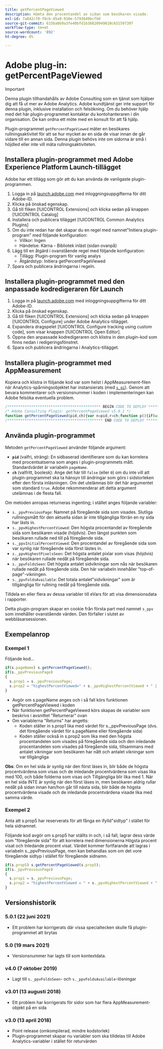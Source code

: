 ```yaml
---
title: getPercentPageViewed
description: Hämta den procentandel av sidan som besökaren visade.
exl-id: 7a842cf0-f8cb-45a9-910e-5793849bcfb8
source-git-commit: 633ba0b9a3fe40bfd1b36820949810c631597397
workflow-type: tm+mt
source-wordcount: '892'
ht-degree: 0%

---
```


# Adobe plug-in: getPercentPageViewed

>[!IMPORTANT]
>
>Denna plugin tillhandahålls av Adobe Consulting som en tjänst som hjälper dig att få ut mer av Adobe Analytics. Adobe kundtjänst ger inte support för denna plugin, inklusive installation och felsökning. Om du behöver hjälp med det här plugin-programmet kontaktar du kontohanteraren i din organisation. De kan ordna ett möte med en konsult för att få hjälp.

Plugin-programmet `getPercentPageViewed` mäter en besökares rullningsaktivitet för att se hur mycket av en sida de visar innan de går vidare till en annan sida. Denna plugin behövs inte om sidorna är små i höjdled eller inte vill mäta rullningsaktiviteten.

## Installera plugin-programmet med Adobe Experience Platform Launch-tillägget

Adobe har ett tillägg som gör att du kan använda de vanligaste plugin-programmen.

1. Logga in på [launch.adobe.com](https://launch.adobe.com) med inloggningsuppgifterna för ditt Adobe-ID.
1. Klicka på önskad egenskap.
1. Gå till fliken [!UICONTROL Extensions] och klicka sedan på knappen [!UICONTROL Catalog]
1. Installera och publicera tillägget [!UICONTROL Common Analytics Plugins]
1. Om du inte redan har det skapar du en regel med namnet&quot;Initiera plugin-program&quot; med följande konfiguration:
   * Villkor: Ingen
   * Händelse: Kärna - Bibliotek inläst (sidan ovanpå)
1. Lägg till en åtgärd i ovanstående regel med följande konfiguration:
   * Tillägg: Plugin-program för vanlig analys
   * Åtgärdstyp: Initiera getPercentPageViewed
1. Spara och publicera ändringarna i regeln.

## Installera plugin-programmet med den anpassade kodredigeraren för Launch

1. Logga in på [launch.adobe.com](https://launch.adobe.com) med inloggningsuppgifterna för ditt Adobe-ID.
1. Klicka på önskad egenskap.
1. Gå till fliken [!UICONTROL Extensions] och klicka sedan på knappen [!UICONTROL Configure] under Adobe Analytics-tillägget.
1. Expandera dragspelet [!UICONTROL Configure tracking using custom code], som visar knappen [!UICONTROL Open Editor].
1. Öppna den anpassade kodredigeraren och klistra in den plugin-kod som finns nedan i redigeringsfönstret.
1. Spara och publicera ändringarna i Analytics-tillägget.

## Installera plugin-programmet med AppMeasurement

Kopiera och klistra in följande kod var som helst i AppMeasurement-filen när Analytics-spårningsobjektet har instansierats (med [`s_gi`](../functions/s-gi.md)). Genom att bevara kommentarer och versionsnummer i koden i implementeringen kan Adobe felsöka eventuella problem.

```js
/******************************************* BEGIN CODE TO DEPLOY *******************************************/
/* Adobe Consulting Plugin: getPercentPageViewed v5.0.1 */
function getPercentPageViewed(pid,ch){var n=pid,r=ch;function p(){if(window.ppvID){var a=Math.max(Math.max(document.body.scrollHeight,document.documentElement.scrollHeight),Math.max(document.body.offsetHeight,document.documentElement.offsetHeight),Math.max(document.body.clientHeight,document.documentElement.clientHeight)),b=window.innerHeight||document.documentElement.clientHeight||document.body.clientHeight,d=(window.pageYOffset||window.document.documentElement.scrollTop||window.document.body.scrollTop)+b,f=Math.min(Math.round(d/a*100),100),l=Math.floor(d/b);b=Math.floor(a/b);var c="";if(!window.cookieRead("s_tp")||decodeURIComponent(window.cookieRead("s_ppv").split(",")[0])!==window.ppvID||window.p_fo(window.ppvID)||1==window.ppvChange&&window.cookieRead("s_tp")&&a!=window.cookieRead("s_tp")){(decodeURIComponent(window.cookieRead("s_ppv").split(",")[0])!==window.ppvID||window.p_fo(window.ppvID+"1"))&&window.cookieWrite("s_ips",d);if(window.cookieRead("s_tp")&&decodeURIComponent(window.cookieRead("s_ppv").split(",")[0])===window.ppvID){window.cookieRead("s_tp");c=window.cookieRead("s_ppv");var h=-1<c.indexOf(",")?c.split(","):[];c=h[0]?h[0]:"";h=h[3]?h[3]:"";var q=window.cookieRead("s_ips");c=c+","+Math.round(h/a*100)+","+Math.round(q/a*100)+","+h+","+l}window.cookieWrite("s_tp",a)}else c=window.cookieRead("s_ppv");var k=c&&-1<c.indexOf(",")?c.split(",",6):[];a=0<k.length?k[0]:encodeURIComponent(window.ppvID);h=1<k.length?parseInt(k[1]):f;q=2<k.length?parseInt(k[2]):f;var t=3<k.length?parseInt(k[3]):d,u=4<k.length?parseInt(k[4]):l;k=5<k.length?parseInt(k[5]):b;0<f&&(c=a+","+(f>h?f:h)+","+q+","+(d>t?d:t)+","+(l>u?l:u)+","+(b>k?b:k));window.cookieWrite("s_ppv",c)}}if("-v"===n)return{plugin:"getPercentPageViewed",version:"5.0.1"};var m=function(){if("undefined"!==typeof window.s_c_il)for(var a=0,b;a<window.s_c_il.length;a++)if(b=window.s_c_il[a],b._c&&"s_c"===b._c)return b}();"undefined"!==typeof m&&(m.contextData.getPercentPageViewed="5.0.1");window.pageName="undefined"!==typeof m&&m.pageName||"";window.cookieWrite=window.cookieWrite||function(a,b,d){if("string"===typeof a){var f=window.location.hostname,l=window.location.hostname.split(".").length-1;if(f&&!/^[0-9.]+$/.test(f)){l=2<l?l:2;var c=f.lastIndexOf(".");if(0<=c){for(;0<=c&&1<l;)c=f.lastIndexOf(".",c-1),l--;c=0<c?f.substring(c):f}}g=c;b="undefined"!==typeof b?""+b:"";if(d||""===b)if(""===b&&(d=-60),"number"===typeof d){var h=new Date;h.setTime(h.getTime()+6E4*d)}else h=d;return a&&(document.cookie=encodeURIComponent(a)+"="+encodeURIComponent(b)+"; path=/;"+(d?" expires="+h.toUTCString()+";":"")+(g?" domain="+g+";":""),"undefined"!==typeof window.cookieRead)?window.cookieRead(a)===b:!1}};window.cookieRead=window.cookieRead||function(a){if("string"===typeof a)a=encodeURIComponent(a);else return"";var b=" "+document.cookie,d=b.indexOf(" "+a+"="),f=0>d?d:b.indexOf(";",d);return(a=0>d?"":decodeURIComponent(b.substring(d+2+a.length,0>f?b.length:f)))?a:""};window.p_fo=window.p_fo||function(a){window.__fo||(window.__fo={});if(window.__fo[a])return!1;window.__fo[a]={};return!0};var e=window.cookieRead("s_ppv");e=-1<e.indexOf(",")?e.split(","):[];n=n?n:window.pageName?window.pageName:document.location.href;e[0]=decodeURIComponent(e[0]);window.ppvChange="undefined"===typeof r||1==r?!0:!1;"undefined"!==typeof m&&m.linkType&&"o"===m.linkType||(window.ppvID&&window.ppvID===n||(window.ppvID=n,window.cookieWrite("s_ppv",""),p()),window.p_fo("s_gppvLoad")&&window.addEventListener&&(window.addEventListener("load",p,!1),window.addEventListener("click",p,!1),window.addEventListener("scroll",p,!1)),this._ppvPreviousPage=e[0]?e[0]:"",this._ppvHighestPercentViewed=e[1]?e[1]:"",this._ppvInitialPercentViewed=e[2]?e[2]:"",this._ppvHighestPixelsSeen=e[3]?e[3]:"",this._ppvFoldsSeen=e[4]?e[4]:"",this._ppvFoldsAvailable=e[5]?e[5]:"")};
/******************************************** END CODE TO DEPLOY ********************************************/
```

## Använda plugin-programmet

Metoden `getPercentPageViewed` använder följande argument:

* **`pid`** (valfri, sträng): En sidbaserad identifierare som du kan korrelera med procentsatserna som anges i plugin-programmets mått.  Standardvärdet är variabeln `pageName`.
* **`ch`** (valfritt, boolesk): Ange det här till  `false` (eller  `0`) om du inte vill att plugin-programmet ska ta hänsyn till ändringar som görs i sidstorleken efter den första inläsningen. Om det utelämnas blir det här argumentet som standard `true`. Adobe rekommenderar att detta argument utelämnas i de flesta fall.

Om metoden anropas returneras ingenting; i stället anges följande variabler:

* `s._ppvPreviousPage`: Namnet på föregående sida som visades. Slutliga rullningsmått för den aktuella sidan är inte tillgängliga förrän en ny sida har lästs in.
* `s._ppvHighestPercentViewed`: Den högsta procentandel av föregående sida som besökaren visade (höjdvis). Den längst punkten som besökaren rullade ned till på föregående sida.
* `s._ppvInitialPercentViewed`: Den procentandel av föregående sida som var synlig när föregående sida först lästes in.
* `s._ppvHighestPixelsSeen`: Det högsta antalet pixlar som visas (höjdvis) när besökaren rullade nedåt på föregående sida.
* `s._ppvFoldsSeen`: Det högsta antalet sidvikningar som nås när besökaren rullade nedåt på föregående sida. Den här variabeln innehåller &quot;top-of-page&quot;-vikningen.
* `s._ppvFoldsAvailable`: Det totala antalet&quot;sidvikningar&quot; som är tillgängliga för rullning nedåt på föregående sida.

Tilldela en eller flera av dessa variabler till eVars för att visa dimensionsdata i rapporter.

Detta plugin-program skapar en cookie från första part med namnet `s_ppv` som innehåller ovanstående värden. Den förfaller i slutet av webbläsarsessionen.

## Exempelanrop

### Exempel 1

Följande kod...

```js
if(s.pageName) s.getPercentPageViewed();
if(s._ppvPreviousPage)
{
  s.prop1 = s._ppvPreviousPage;
  s.prop2 = "highestPercentViewed=" + s._ppvHighestPercentViewed + " | initialPercentViewed=" + s._ppvInitialPercentViewed + " + | foldsSeen=" + s._ppvFoldsSeen + " | foldsAvailable=" + s._ppvFoldsAvailable;
}
```

* Avgör om s.pageName anges och i så fall körs funktionen getPercentPageViewed i koden
* När funktionen getPercentPageViewed körs skapas de variabler som beskrivs i avsnittet &quot;Returnerar&quot; ovan
* Om variablerna &quot;Returns&quot; har angetts:
   * Koden ställer in s.prop1 lika med värdet för s._ppvPreviousPage (dvs. det föregående värdet för s.pageName eller föregående sida)
   * Koden ställer också in s.prop2 som lika med den högsta procentandelen som visades på föregående sida och den inledande procentandelen som visades på föregående sida, tillsammans med antalet vikningar som besökaren har nått och antalet vikningar som var tillgängliga

**Obs**: Om en hel sida är synlig när den först läses in, blir både de högsta procentvärdena som visas och de inledande procentvärdena som visas lika med 100, och både folderna som visas och Tillgängliga blir lika med 1.   När en hel sida INTE är synlig när den först läses in, men besökaren aldrig rullar nedåt på sidan innan han/hon går till nästa sida, blir både de högsta procentvärdena visade och de inledande procentvärdena visade lika med samma värde.

### Exempel 2

Anta att s.prop5 har reserverats för att fånga en ifylld&quot;sidtyp&quot; i stället för hela sidnamnet.

Följande kod avgör om s.prop5 har ställts in och, i så fall, lagrar dess värde som &quot;föregående sida&quot; för att korrelera med dimensionerna Högsta procent visat och Inledande procent visat.  Värdet kommer fortfarande att lagras i variabeln s._ppvPreviousPage, men kan behandlas som om det vore föregående sidtyp i stället för föregående sidnamn.

```js
if(s.prop5) s.getPercentPageViewed(s.prop5);
if(s._ppvPreviousPage)
{
  s.prop1 = s._ppvPreviousPage;
  s.prop2 = "highestPercentViewed = " + s._ppvHighestPercentViewed + " | initialPercentViewed=" + s._ppvInitialPercentViewed;
}
```

## Versionshistorik

### 5.0.1 (22 juni 2021)

* Ett problem har korrigerats där vissa specialtecken skulle få plugin-programmet att brytas

### 5.0 (19 mars 2021)

* Versionsnummer har lagts till som kontextdata.

### v4.0 (7 oktober 2019)

* Lagt till `s._ppvFoldsSeen`- och `s._ppvFoldsAvailable`-lösningar

### v3.01 (13 augusti 2018)

* Ett problem har korrigerats för sidor som har flera AppMeasurement-objekt på en sida

### v3.0 (13 april 2018)

* Point release (omkompilerad, mindre kodstorlek)
* Plugin-programmet skapar nu variabler som ska tilldelas till Adobe Analytics-variabler i stället för returvärden
